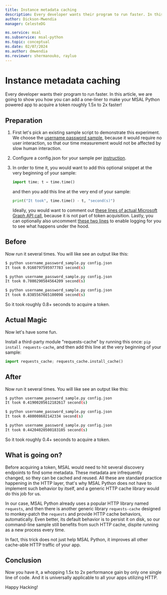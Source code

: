 ```yaml
---
title: Instance metadata caching
description: Every developer wants their program to run faster. In this article, we are going to show you how you can add a one-liner to make your MSAL Python powered app to acquire a token roughly 1.5x to 2x faster!
author: Dickson-Mwendia
manager: CelesteDG

ms.service: msal
ms.subservice: msal-python
ms.topic: conceptual
ms.date: 02/07/2024
ms.author: dmwendia
ms.reviewer: shermanouko, rayluo
---
```


# Instance metadata caching

Every developer wants their program to run faster. In this article, we are going to show you how you can add a one-liner to make your MSAL Python powered app to acquire a token roughly 1.5x to 2x faster!

## Preparation

1. First let's pick an existing sample script to demonstrate this experiment.
We choose the [username password sample](https://github.com/AzureAD/microsoft-authentication-library-for-python/blob/1.0.0/sample/username_password_sample.py), because it would require no user interaction, so that our time measurement would not be affected by slow human interaction.

2. Configure a config.json for your sample per
   [instruction](https://github.com/AzureAD/microsoft-authentication-library-for-python/blob/1.0.0/sample/username_password_sample.py#L2-L15).

3. In order to time it, you would want to add this optional snippet at the very beginning of your sample:

   ```python
   import time; t = time.time()
   ```

   and then you add this line at the very end of your sample:

   ```python
   print("It took", time.time() - t, "second(s)")
   ```

   Ideally, you would want to comment out
   [these lines of actual Microsoft Graph API call](https://github.com/AzureAD/microsoft-authentication-library-for-python/blob/1.0.0/sample/username_password_sample.py#L62-L65), because it is not part of token acquisition.
   Lastly, you can optionally also uncomment
   [these two lines](https://github.com/AzureAD/microsoft-authentication-library-for-python/blob/1.0.0/sample/username_password_sample.py#L31-L32)
   to enable logging for you to see what happens under the hood.

## Before

Now run it several times. You will like see an output like this:

   ```bash
   $ python username_password_sample.py config.json
   It took 0.9160797595977783 second(s)

   $ python username_password_sample.py config.json
   It took 0.7800290584564209 second(s)

   $ python username_password_sample.py config.json
   It took 0.8385567665100098 second(s)
   ```

   So it took roughly 0.8+ seconds to acquire a token.

## Actual Magic

Now let's have some fun.

Install a third-party module "requests-cache" by running this once: `pip install requests-cache`,
and then add this line at the very beginning of your sample:

```python
import requests_cache; requests_cache.install_cache()
```

## After

Now run it several times. You will like see an output like this:

   ```bash
   $ python username_password_sample.py config.json
   It took 0.41900205612182617 second(s)

   $ python username_password_sample.py config.json
   It took 0.480008602142334 second(s)

   $ python username_password_sample.py config.json
   It took 0.44204020500183105 second(s)
   ```

So it took roughly 0.4+ seconds to acquire a token.

## What is going on?

Before acquiring a token, MSAL would need to hit several discovery endpoints to find some metadata.
These metadata are infrequently changed, so they can be cached and reused.
All these are standard practice happening in the HTTP layer, that's why MSAL Python does not have to implement such behavior by itself, and a generic HTTP cache library would do this job for us.

In our case, MSAL Python already uses a popular HTTP library named `requests`,
and then there is another generic library `requests-cache`
designed to monkey-patch the `requests` and provide HTTP cache behaviors, automatically.
Even better, its default behavior is to persist it on disk, so our command-line sample still benefits from such HTTP cache, dispite running as a new process every time.

In fact, this trick does not just help MSAL Python, it improves all other cache-able HTTP traffic of your app.

## Conclusion

Now you have it, a whopping 1.5x to 2x performance gain by only one single line of code.
And it is universally applicable to all your apps utilizing HTTP.

Happy Hacking!
